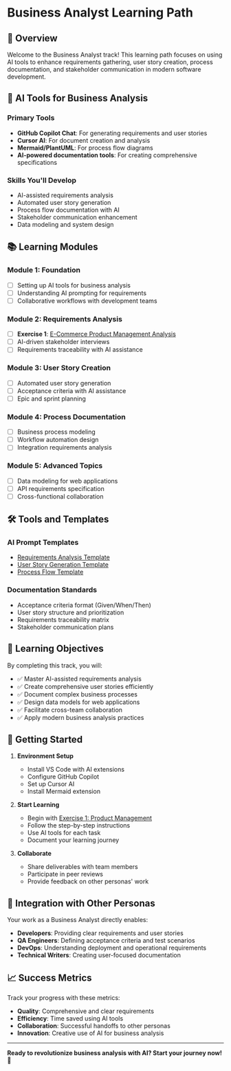 # Business Analyst Learning Path

## 🎯 Overview

Welcome to the Business Analyst track! This learning path focuses on using AI tools to enhance requirements gathering, user story creation, process documentation, and stakeholder communication in modern software development.

## 🧠 AI Tools for Business Analysis

### Primary Tools
- **GitHub Copilot Chat**: For generating requirements and user stories
- **Cursor AI**: For document creation and analysis
- **Mermaid/PlantUML**: For process flow diagrams
- **AI-powered documentation tools**: For creating comprehensive specifications

### Skills You'll Develop
- AI-assisted requirements analysis
- Automated user story generation
- Process flow documentation with AI
- Stakeholder communication enhancement
- Data modeling and system design

## 📚 Learning Modules

### Module 1: Foundation
- [ ] Setting up AI tools for business analysis
- [ ] Understanding AI prompting for requirements
- [ ] Collaborative workflows with development teams

### Module 2: Requirements Analysis
- [ ] **Exercise 1**: [E-Commerce Product Management Analysis](exercise-1-product-management.md)
- [ ] AI-driven stakeholder interviews
- [ ] Requirements traceability with AI assistance

### Module 3: User Story Creation
- [ ] Automated user story generation
- [ ] Acceptance criteria with AI assistance
- [ ] Epic and sprint planning

### Module 4: Process Documentation
- [ ] Business process modeling
- [ ] Workflow automation design
- [ ] Integration requirements analysis

### Module 5: Advanced Topics
- [ ] Data modeling for web applications
- [ ] API requirements specification
- [ ] Cross-functional collaboration

## 🛠️ Tools and Templates

### AI Prompt Templates
- [Requirements Analysis Template](../../templates/business-analyst/requirements-template.md)
- [User Story Generation Template](../../templates/business-analyst/user-story-template.md)
- [Process Flow Template](../../templates/business-analyst/process-flow-template.md)

### Documentation Standards
- Acceptance criteria format (Given/When/Then)
- User story structure and prioritization
- Requirements traceability matrix
- Stakeholder communication plans

## 🎯 Learning Objectives

By completing this track, you will:

- ✅ Master AI-assisted requirements analysis
- ✅ Create comprehensive user stories efficiently
- ✅ Document complex business processes
- ✅ Design data models for web applications
- ✅ Facilitate cross-team collaboration
- ✅ Apply modern business analysis practices

## 🚀 Getting Started

1. **Environment Setup**
   - Install VS Code with AI extensions
   - Configure GitHub Copilot
   - Set up Cursor AI
   - Install Mermaid extension

2. **Start Learning**
   - Begin with [Exercise 1: Product Management](exercise-1-product-management.md)
   - Follow the step-by-step instructions
   - Use AI tools for each task
   - Document your learning journey

3. **Collaborate**
   - Share deliverables with team members
   - Participate in peer reviews
   - Provide feedback on other personas' work

## 🔗 Integration with Other Personas

Your work as a Business Analyst directly enables:

- **Developers**: Providing clear requirements and user stories
- **QA Engineers**: Defining acceptance criteria and test scenarios
- **DevOps**: Understanding deployment and operational requirements
- **Technical Writers**: Creating user-focused documentation

## 📈 Success Metrics

Track your progress with these metrics:

- **Quality**: Comprehensive and clear requirements
- **Efficiency**: Time saved using AI tools
- **Collaboration**: Successful handoffs to other personas
- **Innovation**: Creative use of AI for business analysis

---

**Ready to revolutionize business analysis with AI? Start your journey now! 🚀**